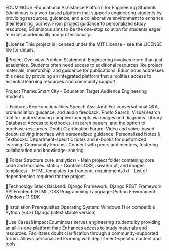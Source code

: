 EDUMINOUS -Educational Assistance Platform for Engineering Students
Eduminous is a web-based platform that supports engineering students by providing resources, guidance, and a collaborative environment to enhance their learning journey. From project guidance to personalized study resources, Eduminous aims to be the one-stop solution for students eager to excel academically and professionally.

📜License
This project is licensed under the MIT License - see the LICENSE file for details.

📜Project Overview
Problem Statement:
Engineering involves more than just academics. Students often need access to additional resources like project materials, mentorship, and guidance for publications. Eduminous addresses this need by providing an integrated platform that simplifies access to essential learning resources and community support.

Project Theme:Smart City - Education
Target Audience:Engineering Students

💡 Features
Key Functionalities
Speech Assistant: For conversational Q&A, pronunciation guidance, and audio feedback.
Photo Search: Visual search tool for understanding complex concepts via images and diagrams.
Library Database: Access to textbooks, research papers, and the option to purchase resources.
Doubt Clarification Forum: Video and voice-based doubt-solving interface with personalized guidance.
Personalized Notes & Textbooks: Department-specific notes and e-books for customized learning.
Community Forums: Connect with peers and mentors, fostering collaboration and knowledge-sharing.

📂 Folder Structure
cure_analytics/ - Main project folder containing core code and modules.
static/ - Contains CSS, JavaScript, and images.
templates/ - HTML templates for frontend.
requirements.txt - List of dependencies required for the project.

📐Technology Stack
Backend: Django Framework, Django REST Framework API
Frontend: HTML, CSS
Programming Language: Python
Environment: Windows 11 SDK

🚀Installation
Prerequisites
Operating System: Windows 11 or compatible
Python (v3.x)
Django (latest stable version)

💼Use Cases&Impact
Eduminous serves engineering students by providing an all-in-one platform that:
Enhances access to study materials and resources.
Facilitates doubt clarification through a community-supported forum.
Allows personalized learning with department-specific content and tools.
 
